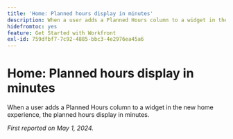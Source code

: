 ```yaml
---
title: 'Home: Planned hours display in minutes'
description: When a user adds a Planned Hours column to a widget in the new home experience, the planned hours display in minutes.
hidefromtoc: yes
feature: Get Started with Workfront
exl-id: 759dfbf7-7c92-4885-bbc3-4e2976ea45a6
---
```

# Home: Planned hours display in minutes

When a user adds a Planned Hours column to a widget in the new home experience, the planned hours display in minutes.

_First reported on May 1, 2024._
